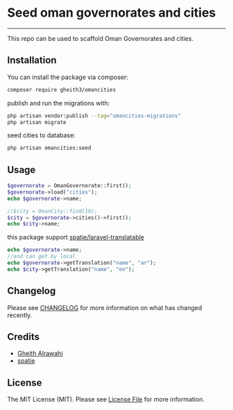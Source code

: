 # Seed oman governorates and cities

---
This repo can be used to scaffold Oman Governorates and cities.

## Installation

You can install the package via composer:

```bash
composer require gheith3/omancities
```

publish and run the migrations with:

```bash
php artisan vendor:publish --tag="omancities-migrations"
php artisan migrate
```

seed cities to database:

```bash
php artisan omancities:seed
```

## Usage
```php
$governorate = OmanGovernorate::first();
$governorate->load("cities");
echo $governorate->name;

//$city = OmanCity::find(10);
$city = $governorate->cities()->first();
echo $city->name;
```

this package support <a href="https://github.com/spatie/laravel-translatable">spatie/laravel-translatable</a>
```php
echo $governorate->name;
//and can get by local
echo $governorate->getTranslation("name", "ar");
echo $city->getTranslation("name", "en");
```


## Changelog

Please see [CHANGELOG](CHANGELOG.md) for more information on what has changed recently.



## Credits

- [Gheith Alrawahi](https://github.com/gheith3)
- [spatie](https://github.com/spatie)

## License

The MIT License (MIT). Please see [License File](LICENSE.md) for more information.
